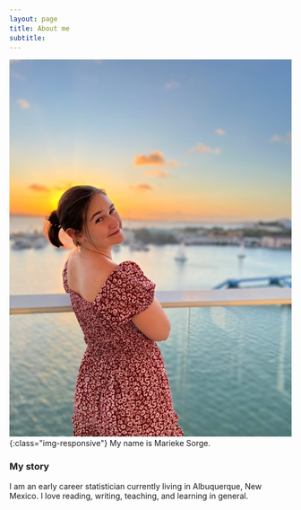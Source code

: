 ```yaml
---
layout: page
title: About me
subtitle: 
---
```

![This is me](/assets/img/AirBrush_20220309170137.jpg){:class="img-responsive"}
My name is Marieke Sorge. 

### My story

I am an early career statistician currently living in Albuquerque, New Mexico. I love reading, writing, teaching, and learning in general. 
